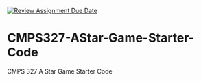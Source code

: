 [![Review Assignment Due Date](https://classroom.github.com/assets/deadline-readme-button-22041afd0340ce965d47ae6ef1cefeee28c7c493a6346c4f15d667ab976d596c.svg)](https://classroom.github.com/a/_44qlOG2)
# CMPS327-AStar-Game-Starter-Code
CMPS 327 A Star Game Starter Code
